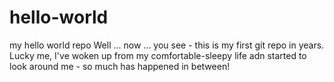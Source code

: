 # hello-world
my hello world repo
Well ... now ... you see - this is my first git repo in years.
Lucky me, I've woken up from my comfortable-sleepy life adn started to look around me - so much has happened in between!
